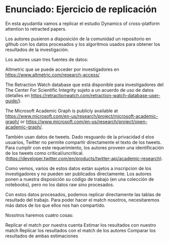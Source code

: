 # Enunciado: Ejercicio de replicación


En esta ayudantía vamos a replicar el estudio Dynamics of cross-platform attention to retracted papers.

Los autores pusieron a disposición de la comunidad un repositorio en github con los datos procesados y los algoritmos usados para obtener los resultados de la investigación.

Los autores usan tres fuentes de datos:

Altmetric que se puede acceder por investigadores en https://www.altmetric.com/research-access/

The Retraction Watch database que está disponible para investigadores del The Center For Scientific Integrity sujeto a un acuerdo de uso de datos (detalles en https://retractionwatch.com/retraction-watch-database-user-guide/).

The Microsoft Academic Graph is publicly available at https://www.microsoft.com/en-us/research/project/microsoft-academic-graph/ or https://www.microsoft.com/en-us/research/project/open-academic-graph/.

También usan datos de tweets. Dado resguardo de la privacidad d elos usuarios, Twitter no permite compartir directamente el texto de los tweets. Para cumplir con este requerimiento, los autores proveen una identificación de los tweets como critical/uncritical. (https://developer.twitter.com/en/products/twitter-api/academic-research).

Como vemos, varios de estos datos están sujetos a inscripcion de los investigadores y no pueden ser publicados directamente. Los autores ponen a nuestra disposición su código de trabajo (en una colección de notebooks), pero no los datos raw sino procesados.

Con estos datos procesados, podemos replicar directamente las tablas de resultado del trabajo. Para poder hacer el match nosotros, necesitaremos más datos de los que ellos nos han compartido.

Nosotros haremos cuatro cosas:

Replicar el match por nuestra cuenta
Estimar los resultados con nuestro match
Replicar los resultados con el match de los autores
Comparar los resultados de ambas estimaciones
